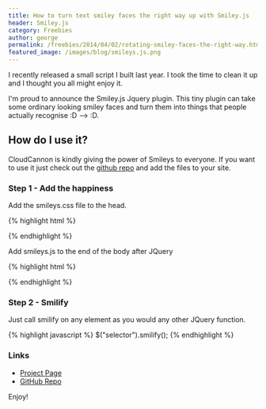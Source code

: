 ```yaml
---
title: How to turn text smiley faces the right way up with Smiley.js
header: Smiley.js
category: Freebies
author: george
permalink: /freebies/2014/04/02/rotating-smiley-faces-the-right-way.html
featured_image: /images/blog/smileys.js.png
---
```

I recently released a small script I built last year. I took the time to clean it up and I thought you all might enjoy it.

I'm proud to announce the Smiley.js Jquery plugin. This tiny plugin can take some ordinary looking smiley faces and turn them into things that people actually recognise :D --> <span class="cheese">:D</span>.

## How do I use it?
CloudCannon is kindly giving the power of Smileys to everyone. If you want to use it just check out the <a target="_blank" href="https://github.com/GeorgePhillips/Smiley.js">github repo</a> and add the files to your site.

### Step 1 - Add the happiness
Add the smileys.css file to the head.

{% highlight html %}
<link rel="stylesheet" href="smiley.css">
{% endhighlight %}

Add smileys.js to the end of the body after JQuery

{% highlight html %}
<script src="smileys.js"></script>
{% endhighlight %}

### Step 2 - Smilify
Just call smilify on any element as you would any other JQuery function.

{% highlight javascript %}
$("selector").smilify();
{% endhighlight %}

### Links

* <a target="_blank" href="http://cloudcannon.com/smileys/">Project Page</a>
* <a target="_blank" href="https://github.com/GeorgePhillips/Smiley.js">GitHub Repo</a>

Enjoy!
